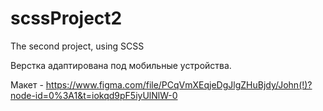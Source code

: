 # scssProject2
The second project, using SCSS

Верстка адаптирована под мобильные устройства.

Макет - https://www.figma.com/file/PCqVmXEqjeDgJlgZHuBjdy/John(!)?node-id=0%3A1&t=iokqd9pF5iyUlNlW-0
